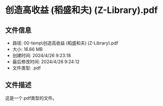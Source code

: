 ﻿# 创造高收益 (稻盛和夫) (Z-Library).pdf

## 文件信息
- 路径: 00-temp\创造高收益 (稻盛和夫) (Z-Library).pdf
- 大小: 16.66 MB
- 创建时间: 2024/4/26 9:23:18
- 最后修改时间: 2024/4/26 9:24:12
- 文件类型: .pdf

## 文件描述
这是一个.pdf类型的文件。

